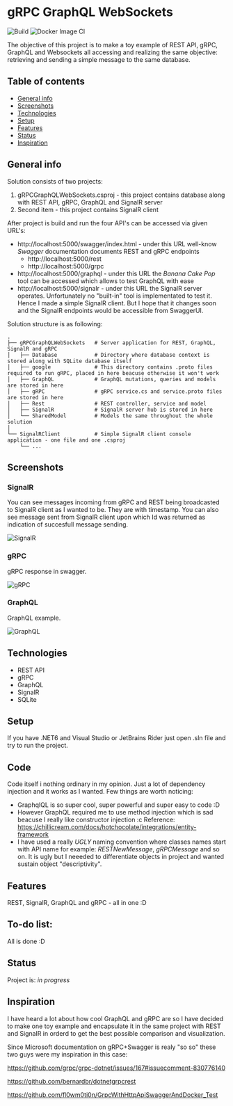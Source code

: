 # gRPC GraphQL WebSockets 

![Build](https://github.com/ArturMarekNowak/gRPCGraphQLWebSockets/actions/workflows/workflow.yml/badge.svg) ![Docker Image CI](https://github.com/ArturMarekNowak/gRPCGraphQLWebSockets/actions/workflows/docker-image.yml/badge.svg)


The objective of this project is to make a toy example of REST API, gRPC, GraphQL and Websockets all accessing and realizing the same objective: retrieving and sending a simple message to the same database.

## Table of contents
* [General info](#general-info)
* [Screenshots](#screenshots)
* [Technologies](#technologies)
* [Setup](#setup)
* [Features](#features)
* [Status](#status)
* [Inspiration](#inspiration)

## General info
Solution consists of two projects: 

1. gRPCGraphQLWebSockets.csproj - this project contains database along with REST API, gRPC, GraphQL and SignalR server
2. Second item - this project contains SignalR client

After project is build and run the four API's can be accessed via given URL's:

- http://localhost:5000/swagger/index.html - under this URL well-know <em>Swagger</em> documentation documents REST and gRPC endpoints
	- http://localhost:5000/rest 
	- http://localhost:5000/grpc
- http://localhost:5000/graphql - under this URL the <em>Banana Cake Pop</em> tool can be accessed which allows to test GraphQL with ease
- http://localhost:5000/signalr - under this URL the SignalR server operates. Unfortunately no "built-in" tool is implementated to test it. Hence I made a simple SignalR client. But I hope that it changes soon and the SignalR endpoints would be accessible from SwaggerUI.

Solution structure is as following:

    .
    ├── gRPCGraphQLWebSockets   # Server application for REST, GraphQL, SignalR and gRPC
    │	├── Database            # Directory where database context is stored along with SQLite database itself
    │	├── google     			# This directory contains .proto files required to run gRPC, placed in here beacuse otherwise it won't work
    │	├── GraphQL   			# GraphQL mutations, queries and models are stored in here
    │	├── gRPC        		# gRPC service.cs and service.proto files are stored in here
    │	├── Rest         		# REST controller, service and model
    │	├── SignalR    			# SignalR server hub is stored in here
    │	└── SharedModel      	# Models the same throughout the whole solution
    │        
    └── SignalRClient           # Simple SignalR client console application - one file and one .csproj
        └── ...               

## Screenshots

### SignalR 

You can see messages incoming from gRPC and REST being broadcasted to SignalR client as I wanted to be. They are with timestamp. You can also see message sent from SignalR client upon which Id was returned as indication of succesfull message sending. 

![SignalR](https://i.imgur.com/2jX7WWi.gif)


### gRPC

gRPC response in swagger.

![gRPC](https://i.imgur.com/rCKMYax.png)


### GraphQL

GraphQL example.

![GraphQL](https://imgur.com/1sUrFhg.gif)

## Technologies
* REST API 
* gRPC
* GraphQL
* SignalR
* SQLite

## Setup
If you have .NET6 and Visual Studio or JetBrains Rider just open .sln file and try to run the project.

## Code
Code itself i nothing ordinary in my opinion. Just a lot of dependency injection and it works as I wanted. Few things are worth noticing:

- GraphqlQL is so super cool, super powerful and super easy to code :D
- However GraphQL required me to use method injection which is sad beacuse I really like constructor injection :c Reference: https://chillicream.com/docs/hotchocolate/integrations/entity-framework
- I have used a really <em>UGLY</em> naming convention where classes names start with API name for example: <em>RESTNewMessage</em>, <em>gRPCMessage</em> and so on. It is ugly but I neeeded to differentiate objects in project and wanted sustain object "descriptivity".

## Features
REST, SignalR, GraphQL and gRPC - all in one :D

## To-do list:
All is done :D

## Status
Project is: _in progress_

## Inspiration
I have heard a lot about how cool GraphQL and gRPC are so I have decided to make one toy example and encapsulate it in the same project with REST and SignalR in orderd to get the best possible comparison and visualization.

Since Microsoft documentation on gRPC+Swagger is realy "so so" these two guys were my inspiration in this case: 

https://github.com/grpc/grpc-dotnet/issues/167#issuecomment-830776140

https://github.com/bernardbr/dotnetgrpcrest

https://github.com/fl0wm0ti0n/GrpcWithHttpApiSwaggerAndDocker_Test
